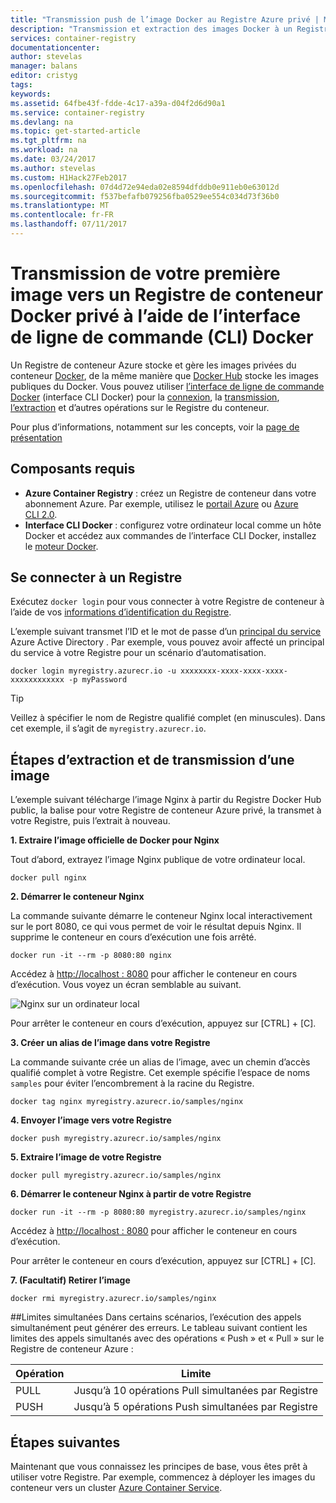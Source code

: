 ```yaml
---
title: "Transmission push de l’image Docker au Registre Azure privé | Microsoft Docs"
description: "Transmission et extraction des images Docker à un Registre de conteneur privé dans Azure à l’aide de l’interface de ligne de commande (CLI) Docker"
services: container-registry
documentationcenter: 
author: stevelas
manager: balans
editor: cristyg
tags: 
keywords: 
ms.assetid: 64fbe43f-fdde-4c17-a39a-d04f2d6d90a1
ms.service: container-registry
ms.devlang: na
ms.topic: get-started-article
ms.tgt_pltfrm: na
ms.workload: na
ms.date: 03/24/2017
ms.author: stevelas
ms.custom: H1Hack27Feb2017
ms.openlocfilehash: 07d4d72e94eda02e8594dfddb0e911eb0e63012d
ms.sourcegitcommit: f537befafb079256fba0529ee554c034d73f36b0
ms.translationtype: MT
ms.contentlocale: fr-FR
ms.lasthandoff: 07/11/2017
---
```

# <a name="push-your-first-image-to-a-private-docker-container-registry-using-the-docker-cli"></a>Transmission de votre première image vers un Registre de conteneur Docker privé à l’aide de l’interface de ligne de commande (CLI) Docker
Un Registre de conteneur Azure stocke et gère les images privées du conteneur [Docker](http://hub.docker.com), de la même manière que [Docker Hub](https://hub.docker.com/) stocke les images publiques du Docker. Vous pouvez utiliser [l’interface de ligne de commande Docker](https://docs.docker.com/engine/reference/commandline/cli/) (interface CLI Docker) pour la [connexion](https://docs.docker.com/engine/reference/commandline/login/), la [transmission](https://docs.docker.com/engine/reference/commandline/push/), [l’extraction](https://docs.docker.com/engine/reference/commandline/pull/) et d’autres opérations sur le Registre du conteneur.

Pour plus d’informations, notamment sur les concepts, voir la [page de présentation](container-registry-intro.md)



## <a name="prerequisites"></a>Composants requis
* **Azure Container Registry** : créez un Registre de conteneur dans votre abonnement Azure. Par exemple, utilisez le [portail Azure](container-registry-get-started-portal.md) ou [Azure CLI 2.0](container-registry-get-started-azure-cli.md).
* **Interface CLI Docker** : configurez votre ordinateur local comme un hôte Docker et accédez aux commandes de l’interface CLI Docker, installez le [moteur Docker](https://docs.docker.com/engine/installation/).

## <a name="log-in-to-a-registry"></a>Se connecter à un Registre
Exécutez `docker login` pour vous connecter à votre Registre de conteneur à l’aide de vos [informations d’identification du Registre](container-registry-authentication.md).

L’exemple suivant transmet l’ID et le mot de passe d’un [principal du service](../active-directory/active-directory-application-objects.md) Azure Active Directory . Par exemple, vous pouvez avoir affecté un principal du service à votre Registre pour un scénario d’automatisation.

```
docker login myregistry.azurecr.io -u xxxxxxxx-xxxx-xxxx-xxxx-xxxxxxxxxxxx -p myPassword
```

> [!TIP]
> Veillez à spécifier le nom de Registre qualifié complet (en minuscules). Dans cet exemple, il s’agit de `myregistry.azurecr.io`.

## <a name="steps-to-pull-and-push-an-image"></a>Étapes d’extraction et de transmission d’une image
L’exemple suivant télécharge l’image Nginx à partir du Registre Docker Hub public, la balise pour votre Registre de conteneur Azure privé, la transmet à votre Registre, puis l’extrait à nouveau.

**1. Extraire l’image officielle de Docker pour Nginx**

Tout d’abord, extrayez l’image Nginx publique de votre ordinateur local.

```
docker pull nginx
```
**2. Démarrer le conteneur Nginx**

La commande suivante démarre le conteneur Nginx local interactivement sur le port 8080, ce qui vous permet de voir le résultat depuis Nginx. Il supprime le conteneur en cours d’exécution une fois arrêté.

```
docker run -it --rm -p 8080:80 nginx
```

Accédez à [http://localhost : 8080](http://localhost:8080) pour afficher le conteneur en cours d’exécution. Vous voyez un écran semblable au suivant.

![Nginx sur un ordinateur local](./media/container-registry-get-started-docker-cli/nginx.png)

Pour arrêter le conteneur en cours d’exécution, appuyez sur [CTRL] + [C].

**3. Créer un alias de l’image dans votre Registre**

La commande suivante crée un alias de l’image, avec un chemin d’accès qualifié complet à votre Registre. Cet exemple spécifie l’espace de noms `samples` pour éviter l’encombrement à la racine du Registre.

```
docker tag nginx myregistry.azurecr.io/samples/nginx
```  

**4. Envoyer l’image vers votre Registre**

```
docker push myregistry.azurecr.io/samples/nginx
```

**5. Extraire l’image de votre Registre**

```
docker pull myregistry.azurecr.io/samples/nginx
```

**6. Démarrer le conteneur Nginx à partir de votre Registre**

```
docker run -it --rm -p 8080:80 myregistry.azurecr.io/samples/nginx
```

Accédez à [http://localhost : 8080](http://localhost:8080) pour afficher le conteneur en cours d’exécution.

Pour arrêter le conteneur en cours d’exécution, appuyez sur [CTRL] + [C].

**7. (Facultatif) Retirer l’image**

```
docker rmi myregistry.azurecr.io/samples/nginx
```

##<a name="concurrent-limits"></a>Limites simultanées
Dans certains scénarios, l’exécution des appels simultanément peut générer des erreurs. Le tableau suivant contient les limites des appels simultanés avec des opérations « Push » et « Pull » sur le Registre de conteneur Azure :

| Opération  | Limite                                  |
| ---------- | -------------------------------------- |
| PULL       | Jusqu’à 10 opérations Pull simultanées par Registre |
| PUSH       | Jusqu’à 5 opérations Push simultanées par Registre |

## <a name="next-steps"></a>Étapes suivantes
Maintenant que vous connaissez les principes de base, vous êtes prêt à utiliser votre Registre. Par exemple, commencez à déployer les images du conteneur vers un cluster [Azure Container Service](https://azure.microsoft.com/documentation/services/container-service/).
